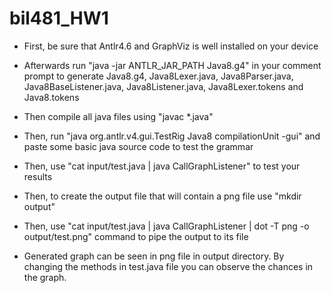 # bil481_HW1

+ First, be sure that Antlr4.6 and GraphViz is well installed on your device

+ Afterwards run "java -jar ANTLR_JAR_PATH Java8.g4" in your comment prompt to generate Java8.g4, Java8Lexer.java, Java8Parser.java, Java8BaseListener.java, Java8Listener.java, Java8Lexer.tokens and Java8.tokens

+ Then compile all java files using "javac *.java"

+ Then, run "java org.antlr.v4.gui.TestRig Java8 compilationUnit -gui" and paste some basic java source code to test the grammar

+ Then, use "cat input/test.java | java CallGraphListener" to test your results

+ Then, to create the output file that will contain a png file use "mkdir output"

+ Then, use "cat input/test.java | java CallGraphListener | dot -T png -o output/test.png" command to pipe the output to its file

+ Generated graph can be seen in png file in output directory. By changing the methods in test.java file you can observe the chances in the graph.  
